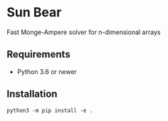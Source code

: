 # Sun Bear
Fast Monge-Ampere solver for n-dimensional arrays

## Requirements

* Python 3.6 or newer

## Installation

    python3 -m pip install -e .
